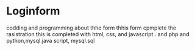 # Loginform
codding and programming about thhe form
thhis form cpmplete the rasistration
this is completed with html, css, and javascript .
and php and python,mysql.java script, mysql.sql
